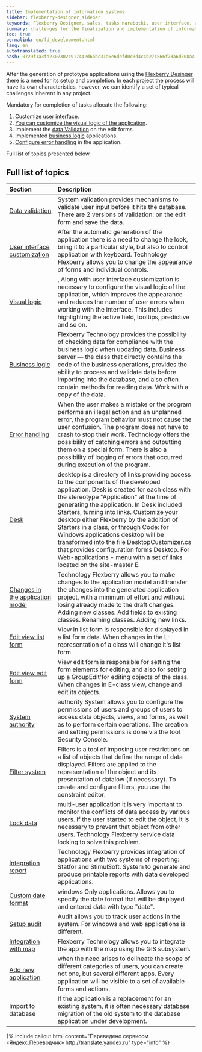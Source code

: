 ```yaml
---
title: Implementation of information systems
sidebar: flexberry-designer_sidebar
keywords: Flexberry Designer, sales, tasks narabotki, user interface, application logic, data validation, prototype, Refine prototype, the steps for creating application
summary: challenges for the finalization and implementation of information systems
toc: true
permalink: en/fd_development.html
lang: en
autotranslated: true
hash: 0729f1a3fa2307302c917442d6bbc31a6e6defd0c3d4c4b27c866f73a6d308a4
---
```


After the generation of prototype applications using the [Flexberry Desinger](fd_landing_page.html) there is a need for its setup and completion. In each project the process will have its own characteristics, however, we can identify a set of typical challenges inherent in any project.

Mandatory for completion of tasks allocate the following:

1. [Customize user interface](fw_customizing-user-interface.html).
2. [You can customize the visual logic of the application](fw_visual-logic.html).
3. Implement the [data Validation](fw_edit-form-validation.html) on the edit forms.
4. Implemented [business logic](fo_business-logic.html) applications.
5. [Configure error handling](fp_error-handle.html) in the application.

Full list of topics presented below.

## Full list of topics

Section | Description
:------|:--------
[Data validation](fw_edit-form-validation.html) | System validation provides mechanisms to validate user input before it hits the database. There are 2 versions of validation: on the edit form and save the data.
[User interface customization](fw_customizing-user-interface.html) | After the automatic generation of the application there is a need to change the look, bring it to a particular style, but also to control application with keyboard. Technology Flexberry allows you to change the appearance of forms and individual controls.
[Visual logic](fw_visual-logic.html)|, Along with user interface customization is necessary to configure the visual logic of the application, which improves the appearance and reduces the number of user errors when working with the interface. This includes highlighting the active field, tooltips, predictive and so on.
[Business logic](fo_business-logic.html) | Flexberry Technology provides the possibility of checking data for compliance with the business logic when updating data. Business server — the class that directly contains the code of the business operations, provides the ability to process and validate data before importing into the database, and also often contain methods for reading data. Work with a copy of the data.
[Error handling](fp_error-handle.html) | When the user makes a mistake or the program performs an illegal action and an unplanned error, the program behavior must not cause the user confusion. The program does not have to crash to stop their work. Technology offers the possibility of catching errors and outputting them on a special form. There is also a possibility of logging of errors that occurred during execution of the program.
[Desk](fw_app-desktop.html) | desktop is a directory of links providing access to the components of the developed application. Desk is created for each class with the stereotype "Application" at the time of generating the application. In Desk included Starters, turning into links. Customize your desktop either Flexberry by the addition of Starters in a class, or through Code: for Windows applications desktop will be transformed into the file <ApplicationName>DesktopCustomizer.cs that provides configuration forms Desktop. For Web-applications - menu with a set of links located on the site-master E.
[Changes in the application model](fd_change-model.html) | Technology Flexberry allows you to make changes to the application model and transfer the changes into the generated application project, with a minimum of effort and without losing already made to the draft changes. Adding new classes. Add fields to existing classes. Renaming classes. Adding new links.
[Edit view list form](fd_listform.html) | View in list form is responsible for displayed in a list form data. When changes in the L-representation of a class will change it's list form
[Edit view edit form](fd_change-e-view.html) | View edit form is responsible for setting the form elements for editing, and also for setting up a GroupEdit'for editing objects of the class. When changes in E-class view, change and edit its objects.
[System authority](efs_secutity.html) | authority System allows you to configure the permissions of users and groups of users to access data objects, views, and forms, as well as to perform certain operations. The creation and setting permissions is done via the tool Security Console.
[Filter system](fw_filtersand-limits.html) | Filters is a tool of imposing user restrictions on a list of objects that define the range of data displayed. Filters are applied to the representation of the object and its presentation of datalow (if necessary). To create and configure filters, you use the constraint editor.
[Lock data](fo_lock-service.html) | multi-user application it is very important to monitor the conflicts of data access by various users. If the user started to edit the object, it is necessary to prevent that object from other users. Technology Flexberry service data locking to solve this problem.
[Integration report](fp_create-uni-report.html) | Technology Flexberry provides integration of applications with two systems of reporting: Statfor and StimulSoft. System to generate and produce printable reports with data developed applications.
[Custom date format](fw_date-format.html) | windows Only applications. Allows you to specify the date format that will be displayed and entered data with type "date".
[Setup audit](efs_audit.html) | Audit allows you to track user actions in the system. For windows and web applications is different.
[Integration with map](fg_landing_page.html) | Flexberry Technology allows you to integrate the app with the map using the GIS subsystem.
[Add new application](fd_application.html) | when the need arises to delineate the scope of different categories of users, you can create not one, but several different apps. Every application will be visible to a set of available forms and actions.
Import to database | If the application is a replacement for an existing system, it is often necessary database migration of the old system to the database application under development.



{% include callout.html content="Переведено сервисом «Яндекс.Переводчик» <http://translate.yandex.ru>" type="info" %}